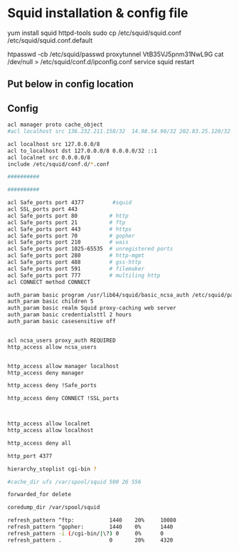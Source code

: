 # Squid installation & config file

yum install squid httpd-tools
sudo cp /etc/squid/squid.conf /etc/squid/squid.conf.default

htpasswd -cb /etc/squid/passwd proxytunnel VtB35VJ5pnm31NwL9G
cat /dev/null > /etc/squid/conf.d/ipconfig.conf
service squid restart


## Put below in config location
## Config

    

```bash
acl manager proto cache_object
#acl localhost src 136.232.211.158/32  14.98.54.90/32 202.83.25.120/32

acl localhost src 127.0.0.0/8 
acl to_localhost dst 127.0.0.0/8 0.0.0.0/32 ::1
acl localnet src 0.0.0.0/8
include /etc/squid/conf.d/*.conf 

##########

##########

acl Safe_ports port 4377         #squid
acl SSL_ports port 443
acl Safe_ports port 80          # http
acl Safe_ports port 21          # ftp
acl Safe_ports port 443         # https
acl Safe_ports port 70          # gopher
acl Safe_ports port 210         # wais
acl Safe_ports port 1025-65535  # unregistered ports
acl Safe_ports port 280         # http-mgmt
acl Safe_ports port 488         # gss-http
acl Safe_ports port 591         # filemaker
acl Safe_ports port 777         # multiling http
acl CONNECT method CONNECT

auth_param basic program /usr/lib64/squid/basic_ncsa_auth /etc/squid/passwd
auth_param basic children 5
auth_param basic realm Squid proxy-caching web server
auth_param basic credentialsttl 2 hours
auth_param basic casesensitive off


acl ncsa_users proxy_auth REQUIRED
http_access allow ncsa_users


http_access allow manager localhost
http_access deny manager

http_access deny !Safe_ports

http_access deny CONNECT !SSL_ports



http_access allow localnet
http_access allow localhost

http_access deny all

http_port 4377

hierarchy_stoplist cgi-bin ?

#cache_dir ufs /var/spool/squid 500 26 556

forwarded_for delete

coredump_dir /var/spool/squid

refresh_pattern ^ftp:           1440    20%     10080
refresh_pattern ^gopher:        1440    0%      1440
refresh_pattern -i (/cgi-bin/|\?) 0     0%      0
refresh_pattern .               0       20%     4320


```